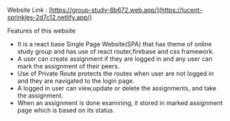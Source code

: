 Website Link : [https://group-study-6b672.web.app/](https://lucent-sprinkles-2d7c12.netlify.app/)

Features of this website

- It is a react base Single Page Website(SPA) that has theme of online study group and has use of react router,firebase and css framework.
- A user can create assignment if they are logged in and any user can mark the assignment of their peers.
- Use of Private Route protects the routes when user are not logged in and they are navigated to the login page.
- A logged in user can view,update or delete the assignments, and take the assignment.
- When an assignment is done examining, it stored in marked assignment page which is based on its status.
